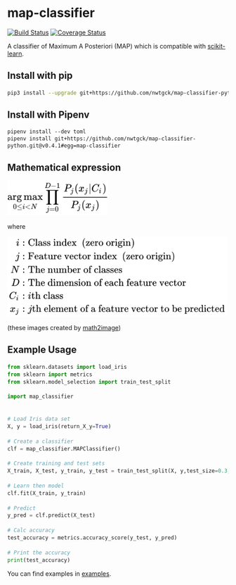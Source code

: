 # map-classifier

[![Build Status](https://travis-ci.org/nwtgck/map-classifier-python.svg?branch=develop)](https://travis-ci.org/nwtgck/map-classifier-python) [![Coverage Status](https://coveralls.io/repos/github/nwtgck/map-classifier-python/badge.svg?branch=develop)](https://coveralls.io/github/nwtgck/map-classifier-python?branch=develop) 

A classifier of Maximum A Posteriori (MAP) which is compatible with [scikit-learn](http://scikit-learn.org/).


## Install with pip

```bash
pip3 install --upgrade git+https://github.com/nwtgck/map-classifier-python.git
```

## Install with Pipenv

```
pipenv install --dev toml
pipenv install git+https://github.com/nwtgck/map-classifier-python.git@v0.4.1#egg=map-classifier
```

## Mathematical expression

<img src="math_expressions/map_expression.svg" width="230">

where

<img src="math_expressions/variable_definitions.svg" width="500">

(these images created by [math2image](https://github.com/nwtgck/math2image-npm))


## Example Usage

```python
from sklearn.datasets import load_iris
from sklearn import metrics
from sklearn.model_selection import train_test_split

import map_classifier


# Load Iris data set
X, y = load_iris(return_X_y=True)

# Create a classifier
clf = map_classifier.MAPClassifier()

# Create training and test sets
X_train, X_test, y_train, y_test = train_test_split(X, y,test_size=0.3, random_state=40)

# Learn then model
clf.fit(X_train, y_train)

# Predict
y_pred = clf.predict(X_test)

# Calc accuracy
test_accuracy = metrics.accuracy_score(y_test, y_pred)

# Print the accuracy
print(test_accuracy)
```

You can find examples in [examples](examples).